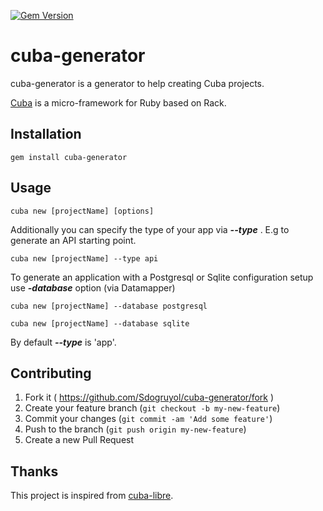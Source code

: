 [![Gem Version](https://badge.fury.io/rb/cuba-generator.svg)](http://badge.fury.io/rb/cuba-generator)
# cuba-generator

cuba-generator is a generator to help creating Cuba projects.

[Cuba](https://github.com/soveran/cuba) is a micro-framework for Ruby based on Rack.

## Installation

    gem install cuba-generator

## Usage

    cuba new [projectName] [options]

Additionally you can specify the type of your app via ***--type*** . E.g to generate an API starting point.

    cuba new [projectName] --type api

To generate an application with a Postgresql or Sqlite configuration setup use ***-database*** option (via Datamapper)

    cuba new [projectName] --database postgresql

    cuba new [projectName] --database sqlite

By default ***--type*** is 'app'.

## Contributing

1. Fork it ( https://github.com/Sdogruyol/cuba-generator/fork )
2. Create your feature branch (`git checkout -b my-new-feature`)
3. Commit your changes (`git commit -am 'Add some feature'`)
4. Push to the branch (`git push origin my-new-feature`)
5. Create a new Pull Request

## Thanks

This project is inspired from [cuba-libre](https://github.com/gdurelle/cuba-libre).
